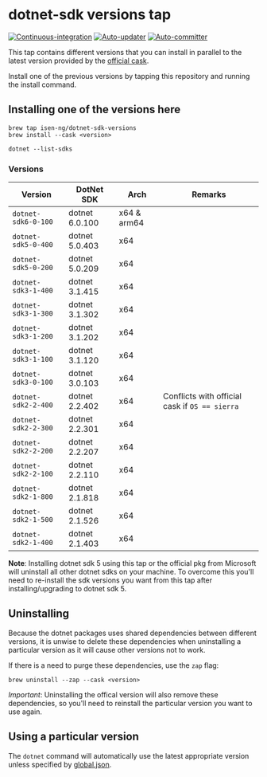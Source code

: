 # dotnet-sdk versions tap

[![Continuous-integration](https://img.shields.io/travis/com/isen-ng/homebrew-dotnet-sdk-versions/master?label=continuous-integration)](https://travis-ci.com/isen-ng/homebrew-dotnet-sdk-versions)
[![Auto-updater](https://img.shields.io/circleci/build/github/isen-ng/homebrew-dotnet-sdk-versions/master?label=auto-updater)](https://circleci.com/gh/isen-ng/homebrew-dotnet-sdk-versions)
[![Auto-committer](https://img.shields.io/github/workflow/status/isen-ng/homebrew-dotnet-sdk-versions/auto-committer?label=auto-committer)](https://github.com/isen-ng/homebrew-dotnet-sdk-versions/actions?query=workflow%3Aauto-committer)

This tap contains different versions that you can install in parallel to the latest version provided by the [official
cask](https://github.com/Homebrew/homebrew-cask/blob/master/Casks/dotnet-sdk.rb).

Install one of the previous versions by tapping this repository and running the install command.

## Installing one of the versions here

```
brew tap isen-ng/dotnet-sdk-versions
brew install --cask <version>

dotnet --list-sdks
```

### Versions

| Version             | DotNet SDK     | Arch        | Remarks
|---------------------|----------------|-------------|---------
| `dotnet-sdk6-0-100` | dotnet 6.0.100 | x64 & arm64 |
| `dotnet-sdk5-0-400` | dotnet 5.0.403 | x64         |
| `dotnet-sdk5-0-200` | dotnet 5.0.209 | x64         |
| `dotnet-sdk3-1-400` | dotnet 3.1.415 | x64         |
| `dotnet-sdk3-1-300` | dotnet 3.1.302 | x64         |
| `dotnet-sdk3-1-200` | dotnet 3.1.202 | x64         |
| `dotnet-sdk3-1-100` | dotnet 3.1.120 | x64         |
| `dotnet-sdk3-0-100` | dotnet 3.0.103 | x64         |
| `dotnet-sdk2-2-400` | dotnet 2.2.402 | x64         | Conflicts with official cask if `OS == sierra`
| `dotnet-sdk2-2-300` | dotnet 2.2.301 | x64         |
| `dotnet-sdk2-2-200` | dotnet 2.2.207 | x64         |
| `dotnet-sdk2-2-100` | dotnet 2.2.110 | x64         |
| `dotnet-sdk2-1-800` | dotnet 2.1.818 | x64         |
| `dotnet-sdk2-1-500` | dotnet 2.1.526 | x64         |
| `dotnet-sdk2-1-400` | dotnet 2.1.403 | x64         |

**Note**: Installing dotnet sdk 5 using this tap or the official pkg from Microsoft will uninstall all other 
dotnet sdks on your machine. To overcome this you'll need to re-install the sdk versions you want from this tap 
after installing/upgrading to dotnet sdk 5.

## Uninstalling

Because the dotnet packages uses shared dependencies between different versions, it is unwise to delete these 
dependencies when uninstalling a particular version as it will cause other versions not to work. 

If there is a need to purge these dependencies, use the `zap` flag:

```
brew uninstall --zap --cask <version>
```

*Important*: Uninstalling the offical version will also remove these dependencies, so you'll need to reinstall the particular version you want to use again.

## Using a particular version

The `dotnet` command will automatically use the latest appropriate version unless specified by
[global.json](https://docs.microsoft.com/en-us/dotnet/core/tools/global-json).
